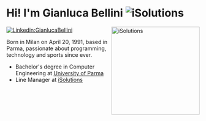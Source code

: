 # Hi! I'm Gianluca Bellini ![iSolutions](https://media.giphy.com/media/QfvoEfKgqjyTu/giphy.gif)

<p><a href="https://www.isolutions.it/">
<img align='right' alt="iSolutions" src="https://www.isolutions.it/images/logo-header.png" width="230">
</a></p>

[![Linkedin:GianlucaBellini](https://img.shields.io/badge/-Gianluca%20Bellini-blue?style=flat-square&logo=Linkedin&logoColor=white&link=https://www.linkedin.com/in/gbellini91)](https://www.linkedin.com/in/gbellini91)



Born in Milan on April 20, 1991, based in Parma, passionate about programming, technology and sports since ever.

* Bachelor's degree in Computer Engineering at <a href="https://www.unipr.it/">University of Parma</a>
* Line Manager at <a href="https://www.isolutions.it/">iSolutions</a>

